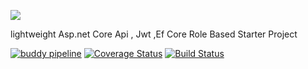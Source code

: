 ![](https://imgup.nl/images/2019/08/28/fva.png)



lightweight Asp.net Core Api , Jwt ,Ef Core Role Based Starter Project 


[![buddy pipeline](https://app.buddy.works/berkanarikan/lightweight/pipelines/pipeline/206740/badge.svg?token=e932fafd10be786beab5311705d156b15c65e611f8a5c98077d3d3b6e03c5e5d "buddy pipeline")](https://app.buddy.works/berkanarikan/lightweight/pipelines/pipeline/206740)
[![Coverage Status](https://coveralls.io/repos/github/BerkanARIKAN/lightweight/badge.svg?branch=master)](https://coveralls.io/github/BerkanARIKAN/lightweight?branch=master)
[![Build Status](https://dev.azure.com/berkanarikan/Berkanarikan/_apis/build/status/BerkanARIKAN.lightweight?branchName=master)](https://dev.azure.com/berkanarikan/Berkanarikan/_build/latest?definitionId=1&branchName=master)
